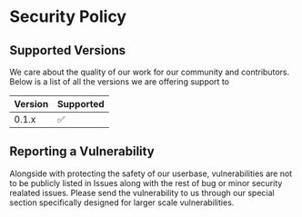 # Security Policy

## Supported Versions

We care about the quality of our work for our community and contributors. Below is a list of all the versions we are offering support to

| Version | Supported          |
| ------- | ------------------ |
| 0.1.x  | :white_check_mark: |

## Reporting a Vulnerability

Alongside with protecting the safety of our userbase, vulnerabilities are not to be publicly listed in Issues along with the rest of bug or minor security realated issues.
Please send the vulnerability to us through our special section specifically designed for larger scale vulnerabilities.
